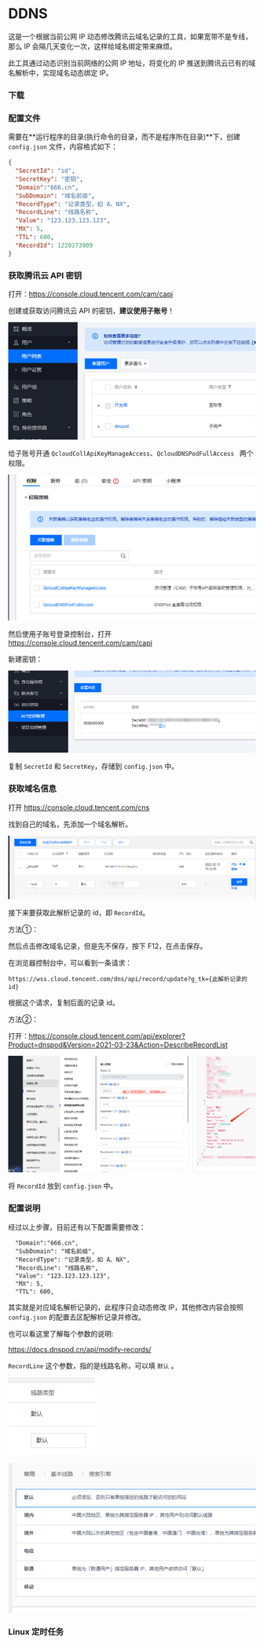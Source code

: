 # DDNS

这是一个根据当前公网 IP 动态修改腾讯云域名记录的工具，如果宽带不是专线，那么 IP 会隔几天变化一次，这样给域名绑定带来麻烦。

此工具通过动态识别当前网络的公网 IP 地址，将变化的 IP 推送到腾讯云已有的域名解析中，实现域名动态绑定 IP。



### 下载



### 配置文件

需要在**运行程序的目录(执行命令的目录，而不是程序所在目录)**下，创建 `config.json` 文件，内容格式如下：

```json
{
  "SecretId": "id",
  "SecretKey": "密钥",
  "Domain":"666.cn",
  "SubDomain": "域名前缀",
  "RecordType": "记录类型，如 A、NX",
  "RecordLine": "线路名称",
  "Value": "123.123.123.123",
  "MX": 5,
  "TTL": 600,
  "RecordId": 1220273909
}
```





### 获取腾讯云 API 密钥

打开：https://console.cloud.tencent.com/cam/capi

创建或获取访问腾讯云 API 的密钥，**建议使用子账号**！

![image-20221016163142281](images/image-20221016163142281.png)



给子账号开通 `QcloudCollApiKeyManageAccess`、`QcloudDNSPodFullAccess ` 两个权限。



![image-20221016163312790](images/image-20221016163312790.png)



然后使用子账号登录控制台，打开 https://console.cloud.tencent.com/cam/capi

新建密钥：

![image-20221016163459244](images/image-20221016163459244.png)

复制 `SecretId` 和 `SecretKey`，存储到 `config.json` 中。



### 获取域名信息

打开 https://console.cloud.tencent.com/cns

找到自己的域名，先添加一个域名解析。

![image-20221016163729948](images/image-20221016163729948.png)



接下来要获取此解析记录的 id，即 `RecordId`。



方法①：

然后点击修改域名记录，但是先不保存，按下 F12，在点击保存。

在浏览器控制台中，可以看到一条请求：

```
https://wss.cloud.tencent.com/dns/api/record/update?g_tk={此解析记录的id}
```



根据这个请求，复制后面的记录 id。



方法②：

打开：https://console.cloud.tencent.com/api/explorer?Product=dnspod&Version=2021-03-23&Action=DescribeRecordList

![image-20221016164843962](images/image-20221016164843962.png)



将 `RecordId` 放到 `config.json` 中。



### 配置说明

经过以上步骤，目前还有以下配置需要修改：

```
  "Domain":"666.cn",
  "SubDomain": "域名前缀",
  "RecordType": "记录类型，如 A、NX",
  "RecordLine": "线路名称",
  "Value": "123.123.123.123",
  "MX": 5,
  "TTL": 600,
```



其实就是对应域名解析记录的，此程序只会动态修改 IP，其他修改内容会按照 `config.json` 的配置去区配解析记录并修改。

也可以看这里了解每个参数的说明:

https://docs.dnspod.cn/api/modify-records/





`RecordLine` 这个参数，指的是线路名称，可以填 `默认` 。

![image-20221016165309168](images/image-20221016165309168.png)

![image-20221016165319388](images/image-20221016165319388.png)



### Linux 定时任务

